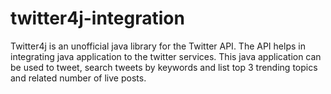# twitter4j-integration
Twitter4j is an unofficial java library for the Twitter API. The API helps in integrating java application to the twitter services.
This java application can be used to tweet, search tweets by keywords and list top 3 trending topics and related number of live posts. 

